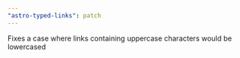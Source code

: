 ```yaml
---
"astro-typed-links": patch
---
```


Fixes a case where links containing uppercase characters would be lowercased

